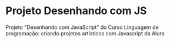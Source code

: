 # Projeto Desenhando com JS
Projeto "Desenhando com JavaScript" do Curso Linguagem de programação: criando projetos artísticos com Javascript da Alura
